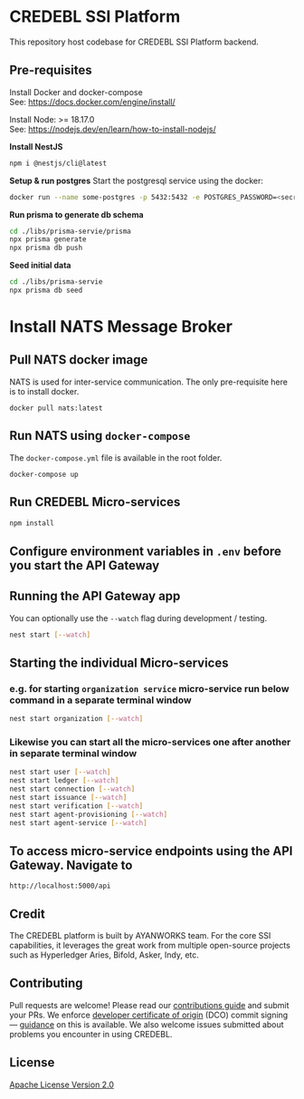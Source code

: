 # CREDEBL SSI Platform

This repository host codebase for CREDEBL SSI Platform backend.

## Pre-requisites

Install Docker and docker-compose
</br>See: https://docs.docker.com/engine/install/

Install Node: >= 18.17.0
</br>See: https://nodejs.dev/en/learn/how-to-install-nodejs/

**Install NestJS**
```bash
npm i @nestjs/cli@latest 
```

**Setup & run postgres**
Start the postgresql service using the docker:

```bash
docker run --name some-postgres -p 5432:5432 -e POSTGRES_PASSWORD=<secretpassword> -e POSTGRES_USER=credebl -d postgres
```

**Run prisma to generate db schema**

```bash
cd ./libs/prisma-servie/prisma
npx prisma generate
npx prisma db push
```

**Seed initial data**

```bash
cd ./libs/prisma-servie
npx prisma db seed
```

# Install NATS Message Broker
## Pull NATS docker image

NATS is used for inter-service communication. The only pre-requisite here is to install docker.

```
docker pull nats:latest
```

## Run NATS using `docker-compose`
The `docker-compose.yml` file is available in the root folder.

```
docker-compose up
```


## Run CREDEBL Micro-services

```bash
npm install
```

## Configure environment variables in `.env` before you start the API Gateway

## Running the API Gateway app
You can optionally use the `--watch` flag during development / testing.

```bash
nest start [--watch]
```

## Starting the individual Micro-services

### e.g. for starting `organization service` micro-service run below command in a separate terminal window

```bash
nest start organization [--watch]
```

### Likewise you can start all the micro-services one after another in separate terminal window

```bash
nest start user [--watch]
nest start ledger [--watch]
nest start connection [--watch]
nest start issuance [--watch]
nest start verification [--watch]
nest start agent-provisioning [--watch]
nest start agent-service [--watch]
```

## To access micro-service endpoints using the API Gateway. Navigate to

```
http://localhost:5000/api
```

## Credit

The CREDEBL platform is built by AYANWORKS team. 
For the core SSI capabilities, it leverages the great work from multiple open-source projects such as Hyperledger Aries, Bifold, Asker, Indy, etc.

## Contributing

Pull requests are welcome! Please read our [contributions guide](https://github.com/credebl/platform/blob/main/CONTRIBUTING.md) and submit your PRs. We enforce [developer certificate of origin](https://developercertificate.org/) (DCO) commit signing — [guidance](https://github.com/apps/dco) on this is available. We also welcome issues submitted about problems you encounter in using CREDEBL.

## License

[Apache License Version 2.0](https://github.com/credebl/platform/blob/main/LICENSE)